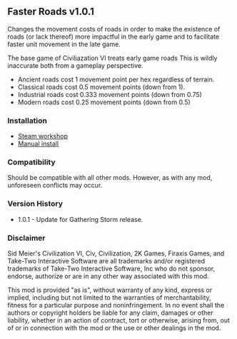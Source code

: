 ## Faster Roads v1.0.1

Changes the movement costs of roads in order to make the existence of roads (or lack
thereof) more impactful in the early game and to facilitate faster unit movement in the late game.

The base game of Civiliazation VI treats early game roads This is wildly inaccurate 
both from a gameplay perspective.

* Ancient roads cost 1 movement point per hex regardless of terrain.
* Classical roads cost 0.5 movement points (down from 1).
* Industrial roads cost 0.333 movement points (down from 0.75)
* Modern roads cost 0.25 movement points (down from 0.5)

### Installation
* [Steam workshop](https://steamcommunity.com/sharedfiles/filedetails/?id=1536499990) 
* [Manual install](https://github.com/FiatAccompli/Civ6Mods/releases)

### Compatibility
Should be compatible with all other mods.  However, as with any mod, unforeseen conflicts may occur.

### Version History
* 1.0.1 - Update for Gathering Storm release.

### Disclaimer
Sid Meier's Civilization VI, Civ, Civilization, 2K Games, Firaxis Games, and 
Take-Two Interactive Software are all trademarks and/or registered trademarks of 
Take-Two Interactive Software, Inc who do not sponsor, endorse, authorize or are 
in any other way associated with this mod.

This mod is provided "as is", without warranty of any kind, express or implied, 
including but not limited to the warranties of merchantability, fitness for a 
particular purpose and noninfringement. In no event shall the authors or copyright 
holders be liable for any claim, damages or other liability, whether in an action 
of contract, tort or otherwise, arising from, out of or in connection with the mod
 or the use or other dealings in the mod.

